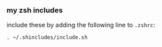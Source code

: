 ### my zsh includes

include these by adding the following line to `.zshrc`:

```
. ~/.shincludes/include.sh
```
